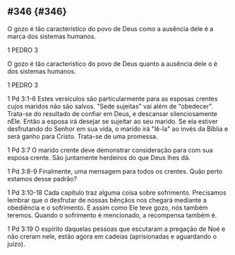 ## #346 {#346}

O gozo é tão característico do povo de Deus como a ausência dele é a marca dos sistemas humanos.

1 PEDRO 3

O gozo é tão característico do povo de Deus quanto a ausência dele o é dos sistemas humanos.

1 PEDRO 3

1 Pd 3:1-6 Estes versículos são particularmente para as esposas crentes cujos maridos não são salvos. &quot;Sede sujeitas&quot; vai além de &quot;obedecer&quot;. Trata-se do resultado de confiar em Deus, e descansar silenciosamente nEle. Então a esposa irá desejar se sujeitar ao seu marido. Se ela estiver desfrutando do Senhor em sua vida, o marido irá &quot;lê-la&quot; ao invés da Bíblia e será ganho para Cristo. Trata-se de uma promessa.

1 Pd 3:7 O marido crente deve demonstrar consideração para com sua esposa crente. São juntamente herdeiros do que Deus lhes dá.

1 Pd 3:8-9 Finalmente, uma mensagem para todos os crentes. Quão perto estamos desse padrão?

1 Pd 3:10-18 Cada capítulo traz alguma coisa sobre sofrimento. Precisamos lembrar que o desfrutar de nossas bênçãos nos chegará mediante a obediência e o sofrimento. E assim como Ele teve gozo, nós também teremos. Quando o sofrimento é mencionado, a recompensa também é.

1 Pd 3:19 O espírito daquelas pessoas que escutaram a pregação de Noé e não creram nele, estão agora em cadeias (aprisionadas e aguardando o juízo).